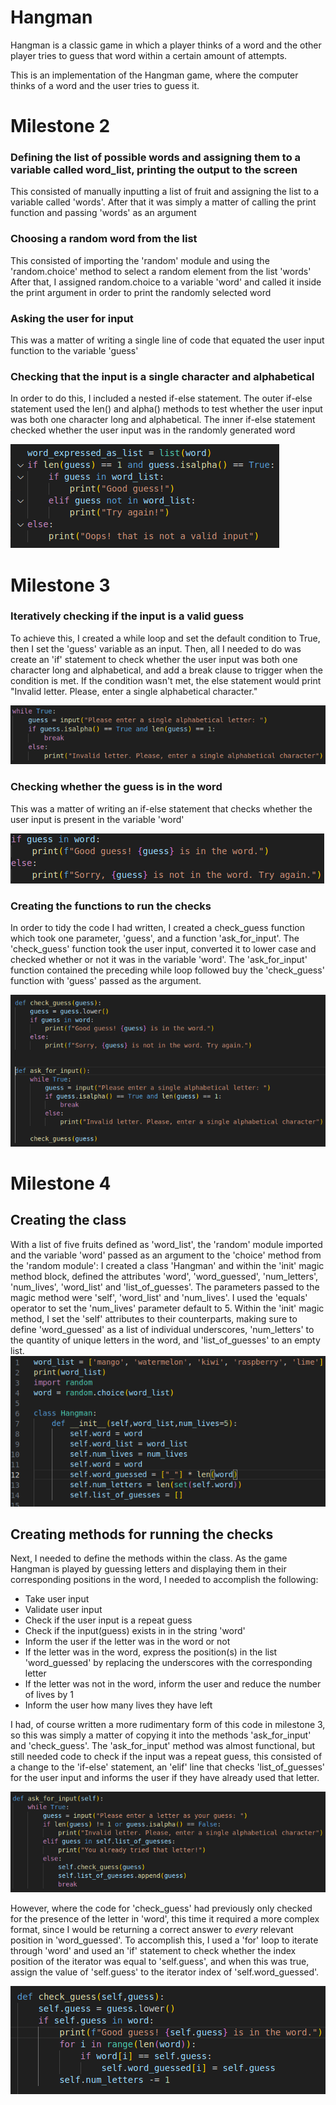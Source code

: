 # Hangman
Hangman is a classic game in which a player thinks of a word and the other player tries to guess that word within a certain amount of attempts.

This is an implementation of the Hangman game, where the computer thinks of a word and the user tries to guess it.
# Milestone 2 
### Defining the list of possible words and assigning them to a variable called word_list, printing the output to the screen
This consisted of manually inputting a list of fruit and assigning the list to a variable called 'words'.
After that it was simply a matter of calling the print function and passing 'words' as an argument

### Choosing a random word from the list
This consisted of importing the 'random' module and using the 'random.choice' method to select a random element from the list 'words'
After that, I assigned random.choice to a variable 'word' and called it inside the print argument in order to print the randomly selected word

### Asking the user for input
This was a matter of writing a single line of code that equated the user input function to the variable 'guess'

### Checking that the input is a single character and alphabetical
In order to do this, I included a nested if-else statement. The outer if-else statement used the len() and alpha() methods to test whether the user input was both one character long and alphabetical.
The inner if-else statement checked whether the user input was in the randomly generated word

![Alt text](image-8.png)



# Milestone 3


### Iteratively checking if the input is a valid guess
To achieve this, I created a while loop and set the default condition to True, then I set the 'guess' variable as an input.
Then, all I needed to do was create an 'if' statement to check whether the user input was both one character long and alphabetical, and add a break clause to trigger when the condition is met.
If the condition wasn't met, the else statement would print "Invalid letter. Please, enter a single alphabetical character."

![Alt text](image-5.png)


### Checking whether the guess is in the word
This was a matter of writing an if-else statement that checks whether the user input is present in the variable 'word'

![Alt text](image-4.png)

### Creating the functions to run the checks
In order to tidy the code I had written, I created a check_guess function which took one parameter, 'guess', and a function 'ask_for_input'.
The 'check_guess' function took the user input, converted it to lower case and checked whether or not it was in the variable 'word'. 
The 'ask_for_input' function contained the preceding while loop followed buy the 'check_guess' function with 'guess' passed as the argument.

![Alt text](image-3.png)

# Milestone 4
## Creating the class
With a list of five fruits defined as 'word_list', the 'random' module imported and the variable 'word' passed as an argument to the 'choice' method from the 'random module':
I created a class 'Hangman' and within the 'init' magic method block, defined the attributes 'word', 'word_guessed', 'num_letters', 'num_lives', 'word_list' and 'list_of_guesses'. The parameters passed to the magic method were 'self', 'word_list' and 'num_lives'. I used the 'equals' operator to set the 'num_lives' parameter default to 5.
Within the 'init' magic method, I set the 'self' attributes to their counterparts, making sure to define 'word_guessed' as a list of individual underscores, 'num_letters' to the quantity of unique letters in the word, and 'list_of_guesses' to an empty list.
![Alt text](image-6.png)

## Creating methods for running the checks
Next, I needed to define the methods within the class. As the game Hangman is played by guessing letters and displaying them in their corresponding positions in the word, I needed to accomplish the following:
* Take user input
* Validate user input
* Check if the user input is a repeat guess
* Check if the input(guess) exists in in the string 'word'
* Inform the user if the letter was in the word or not
* If the letter was in the word, express the position(s) in the list 'word_guessed' by replacing the underscores with the corresponding letter
* If the letter was not in the word, inform the user and reduce the number of lives by 1
* Inform the user how many lives they have left

I had, of course written a more rudimentary form of this code in milestone 3, so this was simply a matter of copying it into the methods 'ask_for_input' and 'check_guess'. 
The 'ask_for_input' method was almost functional, but still needed code to check if the input was a repeat guess, this consisted of a change to the 'if-else' statement, an 'elif' line that checks 'list_of_guesses' for the user input and informs the user if they have already used that letter.

![Alt text](image-7.png)

However, where the code for 'check_guess' had previously only checked for the presence of the letter in 'word', this time it required a more complex format, since I would be returning a correct answer to _every_ relevant position in 'word_guessed'.
To accomplish this, I used a 'for' loop to iterate through 'word' and used an 'if' statement to check whether the index position of the iterator was equal to 'self.guess', and when this was true, assign the value of 'self.guess' to the iterator index of 'self.word_guessed'.

![Alt text](image-1.png)

